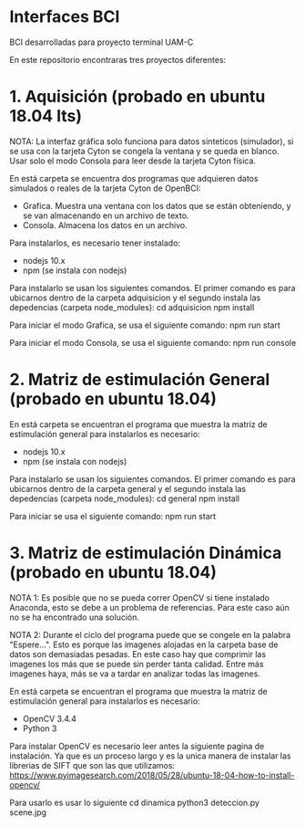 # Interfaces BCI
BCI desarrolladas para proyecto terminal UAM-C

En este repositorio encontraras tres proyectos diferentes:

# 1. Aquisición (probado en ubuntu 18.04 lts)
NOTA: La interfaz gráfica solo funciona para datos sinteticos (simulador), si se usa con la tarjeta Cyton se congela la ventana y se queda en blanco. Usar solo el modo Consola para leer desde la tarjeta Cyton física.

En está carpeta se encuentra dos programas que adquieren datos simulados o reales de la tarjeta Cyton de OpenBCI:
  - Grafica. Muestra una ventana con los datos que se están obteniendo, y se van almacenando en un archivo de texto.
  - Consola. Almacena los datos en un archivo.

Para instalarlos, es necesario tener instalado:
  - nodejs 10.x
  - npm (se instala con nodejs)

Para instalarlo se usan los siguientes comandos. El primer comando es para ubicarnos dentro de la carpeta adquisicion y el segundo instala las depedencias (carpeta node_modules):
  cd adquisicion
  npm install

Para iniciar el modo Grafica, se usa el siguiente comando:
  npm run start

Para iniciar el modo Consola, se usa el siguiente comando:
  npm run console




# 2. Matriz de estimulación General (probado en ubuntu 18.04)
En está carpeta se encuentran el programa que muestra la matriz de estimulación general para instalarlos es necesario:
  - nodejs 10.x
  - npm (se instala con nodejs)
  
Para instalarlo se usan los siguientes comandos. El primer comando es para ubicarnos dentro de la carpeta general y el segundo instala las depedencias (carpeta node_modules):
  cd general
  npm install
  
Para iniciar se usa el siguiente comando:
  npm run start

# 3. Matriz de estimulación Dinámica (probado en ubuntu 18.04)
NOTA 1: Es posible que no se pueda correr OpenCV si tiene instalado Anaconda, esto se debe a un problema de referencias. Para este caso aún no se ha encontrado una solución.

NOTA 2: Durante el ciclo del programa puede que se congele en la palabra "Espere...". Esto es porque las imagenes alojadas en la carpeta base de datos son demasiadas pesadas. En este caso hay que comprimir las imagenes los más que se puede sin perder tanta calidad. Entre más imagenes haya, más se va a tardar en analizar todas las imagenes.

En está carpeta se encuentran el programa que muestra la matriz de estimulación general para instalarlos es necesario:
  - OpenCV 3.4.4
  - Python 3
 
Para instalar OpenCV es necesario leer antes la siguiente pagina de instalación. Ya que es un proceso largo y es la unica manera de instalar las librerias de SIFT que son las que utilizamos:
  https://www.pyimagesearch.com/2018/05/28/ubuntu-18-04-how-to-install-opencv/
  
Para usarlo es usar lo siguiente
  cd dinamica
  python3 deteccion.py scene.jpg
